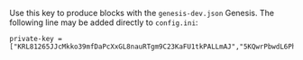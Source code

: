 Use this key to produce blocks with the `genesis-dev.json` Genesis.
The following line may be added directly to `config.ini`:

```
private-key = ["KRL81265JJcMkko39mfDaPcXxGL8nauRTgm9C23KaFU1tkPALLmAJ","5KQwrPbwdL6PhXujxW37FSSQZ1JiwsST4cqQzDeyXtP79zkvFD3"]
```
